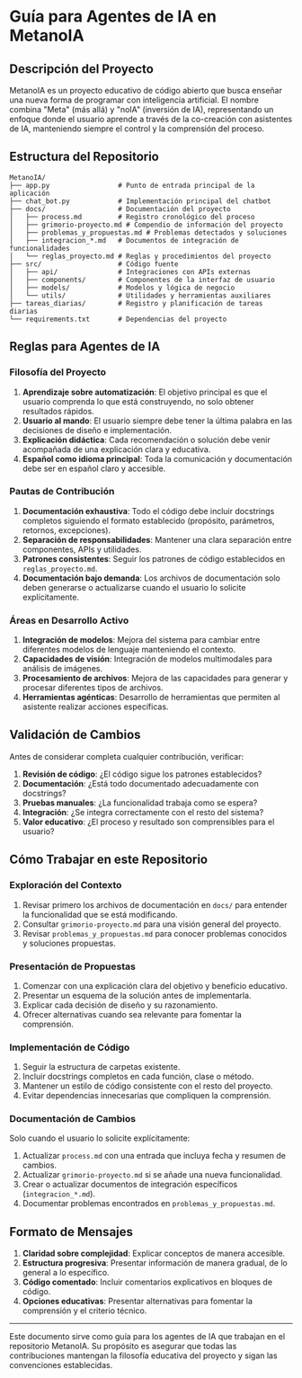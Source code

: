 # Guía para Agentes de IA en MetanoIA

## Descripción del Proyecto

MetanoIA es un proyecto educativo de código abierto que busca enseñar una nueva forma de programar con inteligencia artificial. El nombre combina "Meta" (más allá) y "noIA" (inversión de IA), representando un enfoque donde el usuario aprende a través de la co-creación con asistentes de IA, manteniendo siempre el control y la comprensión del proceso.

## Estructura del Repositorio

```
MetanoIA/
├── app.py                 # Punto de entrada principal de la aplicación
├── chat_bot.py            # Implementación principal del chatbot
├── docs/                  # Documentación del proyecto
│   ├── process.md         # Registro cronológico del proceso
│   ├── grimorio-proyecto.md # Compendio de información del proyecto
│   ├── problemas_y_propuestas.md # Problemas detectados y soluciones
│   ├── integracion_*.md   # Documentos de integración de funcionalidades
│   └── reglas_proyecto.md # Reglas y procedimientos del proyecto
├── src/                   # Código fuente
│   ├── api/               # Integraciones con APIs externas
│   ├── components/        # Componentes de la interfaz de usuario
│   ├── models/            # Modelos y lógica de negocio
│   └── utils/             # Utilidades y herramientas auxiliares
├── tareas_diarias/        # Registro y planificación de tareas diarias
└── requirements.txt       # Dependencias del proyecto
```

## Reglas para Agentes de IA

### Filosofía del Proyecto

1. **Aprendizaje sobre automatización**: El objetivo principal es que el usuario comprenda lo que está construyendo, no solo obtener resultados rápidos.
2. **Usuario al mando**: El usuario siempre debe tener la última palabra en las decisiones de diseño e implementación.
3. **Explicación didáctica**: Cada recomendación o solución debe venir acompañada de una explicación clara y educativa.
4. **Español como idioma principal**: Toda la comunicación y documentación debe ser en español claro y accesible.

### Pautas de Contribución

1. **Documentación exhaustiva**: Todo el código debe incluir docstrings completos siguiendo el formato establecido (propósito, parámetros, retornos, excepciones).
2. **Separación de responsabilidades**: Mantener una clara separación entre componentes, APIs y utilidades.
3. **Patrones consistentes**: Seguir los patrones de código establecidos en `reglas_proyecto.md`.
4. **Documentación bajo demanda**: Los archivos de documentación solo deben generarse o actualizarse cuando el usuario lo solicite explícitamente.

### Áreas en Desarrollo Activo

1. **Integración de modelos**: Mejora del sistema para cambiar entre diferentes modelos de lenguaje manteniendo el contexto.
2. **Capacidades de visión**: Integración de modelos multimodales para análisis de imágenes.
3. **Procesamiento de archivos**: Mejora de las capacidades para generar y procesar diferentes tipos de archivos.
4. **Herramientas agénticas**: Desarrollo de herramientas que permiten al asistente realizar acciones específicas.

## Validación de Cambios

Antes de considerar completa cualquier contribución, verificar:

1. **Revisión de código**: ¿El código sigue los patrones establecidos?
2. **Documentación**: ¿Está todo documentado adecuadamente con docstrings?
3. **Pruebas manuales**: ¿La funcionalidad trabaja como se espera?
4. **Integración**: ¿Se integra correctamente con el resto del sistema?
5. **Valor educativo**: ¿El proceso y resultado son comprensibles para el usuario?

## Cómo Trabajar en este Repositorio

### Exploración del Contexto

1. Revisar primero los archivos de documentación en `docs/` para entender la funcionalidad que se está modificando.
2. Consultar `grimorio-proyecto.md` para una visión general del proyecto.
3. Revisar `problemas_y_propuestas.md` para conocer problemas conocidos y soluciones propuestas.

### Presentación de Propuestas

1. Comenzar con una explicación clara del objetivo y beneficio educativo.
2. Presentar un esquema de la solución antes de implementarla.
3. Explicar cada decisión de diseño y su razonamiento.
4. Ofrecer alternativas cuando sea relevante para fomentar la comprensión.

### Implementación de Código

1. Seguir la estructura de carpetas existente.
2. Incluir docstrings completos en cada función, clase o método.
3. Mantener un estilo de código consistente con el resto del proyecto.
4. Evitar dependencias innecesarias que compliquen la comprensión.

### Documentación de Cambios

Solo cuando el usuario lo solicite explícitamente:

1. Actualizar `process.md` con una entrada que incluya fecha y resumen de cambios.
2. Actualizar `grimorio-proyecto.md` si se añade una nueva funcionalidad.
3. Crear o actualizar documentos de integración específicos (`integracion_*.md`).
4. Documentar problemas encontrados en `problemas_y_propuestas.md`.

## Formato de Mensajes

1. **Claridad sobre complejidad**: Explicar conceptos de manera accesible.
2. **Estructura progresiva**: Presentar información de manera gradual, de lo general a lo específico.
3. **Código comentado**: Incluir comentarios explicativos en bloques de código.
4. **Opciones educativas**: Presentar alternativas para fomentar la comprensión y el criterio técnico.

---

Este documento sirve como guía para los agentes de IA que trabajan en el repositorio MetanoIA. Su propósito es asegurar que todas las contribuciones mantengan la filosofía educativa del proyecto y sigan las convenciones establecidas.
